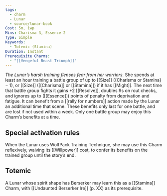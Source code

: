 ```yaml
---
tags:
  - charm
  - Lunar
  - source/lunar-book
Cost: 5m, 1wp
Mins: Charisma 3, Essence 2
Type: Simple
Keywords:
  - Totemic (Stamina)
Duration: Instant
Prerequisite Charms:
  - "[[Vengeful Beast Triumph]]"
---
```

*The Lunar’s harsh training flenses fear from her warriors.*
She spends at least an hour training a battle group of up to [[Size]] ({Charisma or Stamina} − 1), or [[Size]] ([[Charisma]] or [[Stamina]]) if it has [[Might]]. The next time that battle group fights it gains +2 [[Resolve]], doubles 9s on rout checks, and ignores up to ([[Essence]]) points of penalty from deprivation and fatigue. It can benefit from a [[rally for numbers]] action made by the Lunar an additional time that scene. These benefits only last for one battle, and are lost if not used within a week. Only one battle group may enjoy this Charm’s benefits at a time. 

## Special activation rules

When the Lunar uses WolfPack Training Technique, she may use this Charm reflexively, waiving its [[Willpower]] cost, to confer its benefits on the trained group until the story’s end. 
## Totemic 

A Lunar whose spirit shape has Berserker may learn this as a [[Stamina]] Charm, with [[Undaunted Berserker Ire]] (p. XX) as its prerequisite.